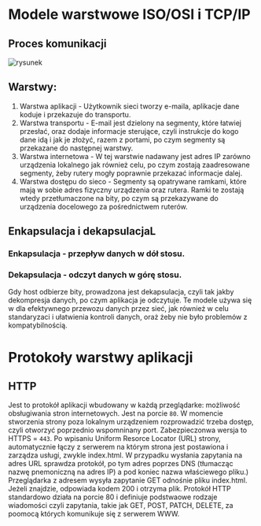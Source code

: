 # Modele warstwowe ISO/OSI i TCP/IP
## Proces komunikacji
![rysunek](https://github.com/user-attachments/assets/4f45a9ac-ddf4-4736-a05c-162f2f51e33f)
## Warstwy:
1. Warstwa aplikacji - Użytkownik sieci tworzy e-maila, aplikacje dane koduje i przekazuje do transportu.
2. Warstwa transportu - E-mail jest dzielony na segmenty, które łatwiej przesłać, oraz dodaje informacje sterujące, czyli instrukcje do kogo dane idą i jak je złożyć, razem z portami, po czym segmenty są przekazane do następnej warstwy.
3. Warstwa internetowa - W tej warstwie nadawany jest adres IP zarówno urządzenia lokalnego jak również celu, po czym zostają zaadresowane segmenty, żeby rutery mogły poprawnie przekazać informacje dalej.
4. Warstwa dostępu do sieco - Segmenty są opatrywane ramkami, które mają w sobie adres fizyczny urządzenia oraz rutera. Ramki te zostają wtedy przetłumaczone na bity, po czym są przekazywane do urządzenia docelowego za pośrednictwem ruterów.
## Enkapsulacja i dekapsulacjaL
### Enkapsulacja - przepływ danych w dół stosu.
### Dekapsulacja - odczyt danych w górę stosu.
Gdy host odbierze bity, prowadzona jest dekapsulacja, czyli tak jakby dekompresja danych, po czym aplikacja je odczytuje. Te modele używa się w dla efektywnego przewozu danych przez sieć, jak również w celu standaryzaci i ułatwienia kontroli danych, oraż żeby nie było problemów z kompatybilnością.
# Protokoły warstwy aplikacji
## HTTP
Jest to protokół aplikacji wbudowany w każdą przeglądarke: możliwość obsługiwania stron internetowych. Jest na porcie `80`. W momencie stworzenia strony poza lokalnym urządzeniem rozprowadzić trzeba dostęp, czyli otworzyć poprzednio wspomninany port. Zabezpieczonwa wersja to HTTPS = `443`. Po wpisaniu Uniform Resorce Locator (URL) strony, automatycznie łączy z serwerem na którym strona jest postawiona i zarządza usługi, zwykle index.html. W przypadku wysłania zapytania na adres URL sprawdza protokół, po tym adres poprzes DNS (tłumacząc nazwę pnemoniczną na adres IP) a pod koniec nazwa właściewego pliku.) Przeglądarka z adresem wysyła zapytanie GET odnośnie pliku index.html. Jeżeli znajdzie, odpowiada kodem 200 i otrzyma plik. Protokół HTTP standardowo działa na porcie 80 i definiuje podstwaowe rodzaje wiadomości czyli zapytania, takie jak GET, POST, PATCH, DELETE, za poomocą których komunikuje się z serwerem WWW.
